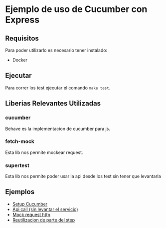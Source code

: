 # Ejemplo de uso de Cucumber con Express

## Requisitos
Para poder utilizarlo es necesario tener instalado:
- Docker

## Ejecutar 
Para correr los test ejecutar el comando ```make test```.

## Liberias Relevantes Utilizadas

### cucumber
Behave es la implementacion de cucumber para js.

### fetch-mock
Esta lib nos permite mockear request.

### supertest
Esta lib nos permite poder usar la api desde los test sin tener que levantarla

## Ejemplos

* [Setup Cucumber](https://github.com/taller-de-programacion-2/Cucumber/blob/JavaScript/features/support/hooks.js)
* [Api call (sin levantar el servicio)](https://github.com/taller-de-programacion-2/Cucumber/blob/JavaScript/features/steps/ping.js#L7)
* [Mock request http](https://github.com/taller-de-programacion-2/Cucumber/blob/JavaScript/features/steps/inscription.js#L12)
* [Reutilizacion de parte del step](https://github.com/taller-de-programacion-2/Cucumber/blob/JavaScript/features/inscription.feature#L13)

